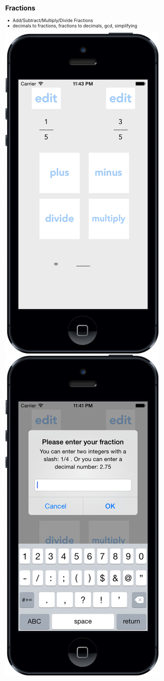 Fractions
-----------
 + Add/Subtract/Multiply/Divide Fractions
 + decimals to fractions, fractions to decimals, gcd, simplifying

![Fractions Screen](images/fraction_0.png)
![Fractions Screen](images/fraction_1.png)


